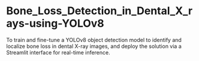 # Bone_Loss_Detection_in_Dental_X_rays-using-YOLOv8
To train and fine-tune a YOLOv8 object detection model to identify and localize bone loss in dental X-ray images, and deploy the solution via a Streamlit interface for real-time inference.
